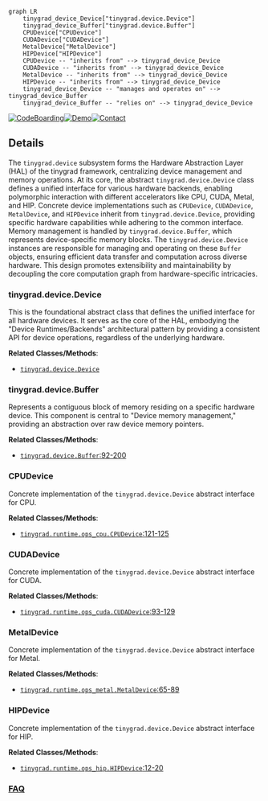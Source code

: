 ```mermaid
graph LR
    tinygrad_device_Device["tinygrad.device.Device"]
    tinygrad_device_Buffer["tinygrad.device.Buffer"]
    CPUDevice["CPUDevice"]
    CUDADevice["CUDADevice"]
    MetalDevice["MetalDevice"]
    HIPDevice["HIPDevice"]
    CPUDevice -- "inherits from" --> tinygrad_device_Device
    CUDADevice -- "inherits from" --> tinygrad_device_Device
    MetalDevice -- "inherits from" --> tinygrad_device_Device
    HIPDevice -- "inherits from" --> tinygrad_device_Device
    tinygrad_device_Device -- "manages and operates on" --> tinygrad_device_Buffer
    tinygrad_device_Buffer -- "relies on" --> tinygrad_device_Device
```

[![CodeBoarding](https://img.shields.io/badge/Generated%20by-CodeBoarding-9cf?style=flat-square)](https://github.com/CodeBoarding/CodeBoarding)[![Demo](https://img.shields.io/badge/Try%20our-Demo-blue?style=flat-square)](https://www.codeboarding.org/demo)[![Contact](https://img.shields.io/badge/Contact%20us%20-%20contact@codeboarding.org-lightgrey?style=flat-square)](mailto:contact@codeboarding.org)

## Details

The `tinygrad.device` subsystem forms the Hardware Abstraction Layer (HAL) of the tinygrad framework, centralizing device management and memory operations. At its core, the abstract `tinygrad.device.Device` class defines a unified interface for various hardware backends, enabling polymorphic interaction with different accelerators like CPU, CUDA, Metal, and HIP. Concrete device implementations such as `CPUDevice`, `CUDADevice`, `MetalDevice`, and `HIPDevice` inherit from `tinygrad.device.Device`, providing specific hardware capabilities while adhering to the common interface. Memory management is handled by `tinygrad.device.Buffer`, which represents device-specific memory blocks. The `tinygrad.device.Device` instances are responsible for managing and operating on these `Buffer` objects, ensuring efficient data transfer and computation across diverse hardware. This design promotes extensibility and maintainability by decoupling the core computation graph from hardware-specific intricacies.

### tinygrad.device.Device
This is the foundational abstract class that defines the unified interface for all hardware devices. It serves as the core of the HAL, embodying the "Device Runtimes/Backends" architectural pattern by providing a consistent API for device operations, regardless of the underlying hardware.


**Related Classes/Methods**:

- <a href="https://github.com/tinygrad/tinygrad/blob/master/tinygrad/device.py" target="_blank" rel="noopener noreferrer">`tinygrad.device.Device`</a>


### tinygrad.device.Buffer
Represents a contiguous block of memory residing on a specific hardware device. This component is central to "Device memory management," providing an abstraction over raw device memory pointers.


**Related Classes/Methods**:

- <a href="https://github.com/tinygrad/tinygrad/blob/master/tinygrad/device.py#L92-L200" target="_blank" rel="noopener noreferrer">`tinygrad.device.Buffer`:92-200</a>


### CPUDevice
Concrete implementation of the `tinygrad.device.Device` abstract interface for CPU.


**Related Classes/Methods**:

- <a href="https://github.com/tinygrad/tinygrad/blob/master/tinygrad/runtime/ops_cpu.py#L121-L125" target="_blank" rel="noopener noreferrer">`tinygrad.runtime.ops_cpu.CPUDevice`:121-125</a>


### CUDADevice
Concrete implementation of the `tinygrad.device.Device` abstract interface for CUDA.


**Related Classes/Methods**:

- <a href="https://github.com/tinygrad/tinygrad/blob/master/tinygrad/runtime/ops_cuda.py#L93-L129" target="_blank" rel="noopener noreferrer">`tinygrad.runtime.ops_cuda.CUDADevice`:93-129</a>


### MetalDevice
Concrete implementation of the `tinygrad.device.Device` abstract interface for Metal.


**Related Classes/Methods**:

- <a href="https://github.com/tinygrad/tinygrad/blob/master/tinygrad/runtime/ops_metal.py#L65-L89" target="_blank" rel="noopener noreferrer">`tinygrad.runtime.ops_metal.MetalDevice`:65-89</a>


### HIPDevice
Concrete implementation of the `tinygrad.device.Device` abstract interface for HIP.


**Related Classes/Methods**:

- <a href="https://github.com/tinygrad/tinygrad/blob/master/tinygrad/runtime/ops_hip.py#L12-L20" target="_blank" rel="noopener noreferrer">`tinygrad.runtime.ops_hip.HIPDevice`:12-20</a>




### [FAQ](https://github.com/CodeBoarding/GeneratedOnBoardings/tree/main?tab=readme-ov-file#faq)